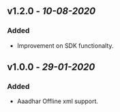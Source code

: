 
## **v1.2.0** - *10-08-2020*
### Added
- Improvement on SDK functionalty.

## **v1.0.0** - *29-01-2020*
### Added
- Aaadhar Offline xml support.

